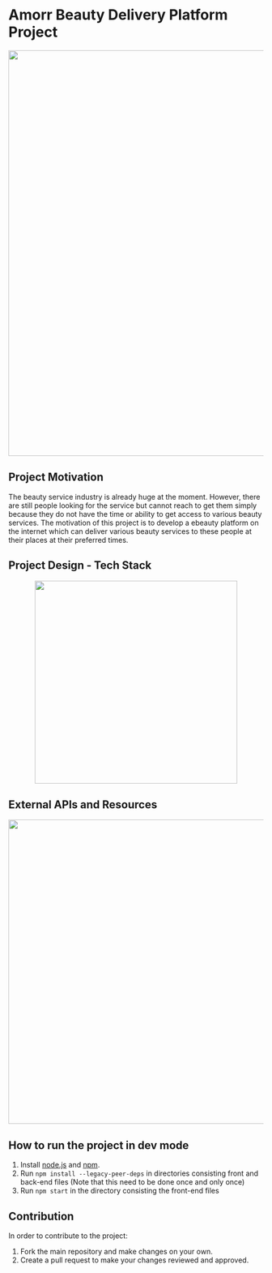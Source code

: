 # Amorr Beauty Delivery Platform Project

<p align="center">
   <img src="https://user-images.githubusercontent.com/41933169/189385487-812617fd-4491-4c37-bbc2-a01b7789cb06.png" width="800"/>
</p>

## Project Motivation

The beauty service industry is already huge at the moment. However, there are still people looking for the service but cannot reach to get them simply because they do not have the time or ability to get access to various beauty services. The motivation of this project is to develop a ebeauty platform on the internet which can deliver various beauty services to these people at their places at their preferred times.

## Project Design - Tech Stack

<p align="center">
   <img src="https://user-images.githubusercontent.com/41933169/188775109-ae78da6d-114e-4470-9802-45e36a0383e9.png" width="400">
</p>

## External APIs and Resources

<p align="center">
   <img src="https://user-images.githubusercontent.com/41933169/188777077-3c353c09-6157-4061-86d9-95197124bd46.png" width="600">
</p>

## How to run the project in dev mode

1. Install [node.js](https://nodejs.org/en/download/) and [npm](https://docs.npmjs.com/downloading-and-installing-node-js-and-npm).
2. Run `npm install --legacy-peer-deps` in directories consisting front and back-end files (Note that this need to be done once and only once)
3. Run `npm start` in the directory consisting the front-end files

## Contribution

In order to contribute to the project:

1. Fork the main repository and make changes on your own.
2. Create a pull request to make your changes reviewed and approved.
